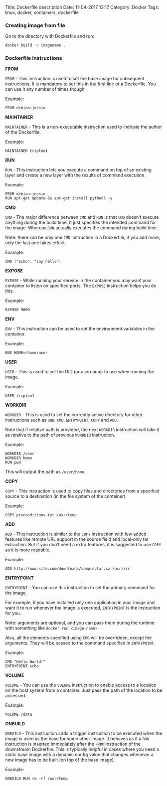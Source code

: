 Title: Dockerfile description
Date: 11-04-2017 13:17
Category: Docker
Tags: linux, docker, containers, dockerfile

### Creating image from file

Go to the directory with Dockerfile and run:
```bash
docker build -t imagename .
```

### Dockerfile instructions

**FROM**

`FROM` - This instruction is used to set the base image for subsequent instructions. It is mandatory to set this in the first line of a Dockerfile. You can use it any number of times though.

Example:
```
FROM debian:jessie
```

**MAINTAINER**

`MAINTAINER` - This is a non-executable instruction used to indicate the author of the Dockerfile.

Example:
```
MAINTAINER tripleo1
```

**RUN**

`RUN` - This instruction lets you execute a command on top of an existing layer and create a new layer with the results of command execution.

Example:
```
FROM debian:jessie
RUN apt-get update && apt-get install python3 -y
```

**CMD**

`CMD` - The major difference between `CMD` and `RUN` is that `CMD` doesn’t execute anything during the build time. It just specifies the intended command for the image. Whereas `RUN` actually executes the command during build time.

Note: there can be only one `CMD` instruction in a Dockerfile, if you add more, only the last one takes effect.

Example:
```
CMD ["echo", "say hello"]
```

**EXPOSE**

`EXPOSE` - While running your service in the container you may want your container to listen on specified ports. The `EXPOSE` instruction helps you do this.

Example:
```
EXPOSE 9000
```

**ENV**

`ENV` - This instruction can be used to set the environment variables in the container.

Example:
```
ENV HOME=/home/user
```

**USER**

`USER` - This is used to set the UID (or username) to use when running the image.

Example:
```
USER tripleo1
```

**WORKDIR**

`WORKDIR` - This is used to set the currently active directory for other instructions such as `RUN`, `CMD`, `ENTRYPOINT`, `COPY` and `ADD`.

Note that if relative path is provided, the next `WORKDIR` instruction will take it as relative to the path of previous `WORKDIR` instruction.

Example:
```
WORKDIR /user
WORKDIR home
RUN pwd
```
This will output the path as `/user/home`.

**COPY**

`COPY` - This instruction is used to copy files and directories from a specified source to a destination (in the file system of the container).

Example:
```
COPY preconditions.txt /usr/temp
```

**ADD**

`ADD` - This instruction is similar to the `COPY` instruction with few added features like remote URL support in the source field and local-only tar extraction. But if you don’t need a extra features, it is suggested to use `COPY` as it is more readable.

Example:
```
ADD http://www.site.com/downloads/sample.tar.xz /usr/src
```

**ENTRYPOINT**

`ENTRYPOINT` - You can use this instruction to set the primary command for the image.

For example, if you have installed only one application in your image and want it to run whenever the image is executed, `ENTRYPOINT` is the instruction for you.

Note: arguments are optional, and you can pass them during the runtime with something like `docker run <image-name>`.

Also, all the elements specified using `CMD` will be overridden, except the arguments. They will be passed to the command specified in `ENTRYPOINT`.

Example:
```
CMD "Hello World!"
ENTRYPOINT echo
```

**VOLUME**

`VOLUME` - You can use the `VOLUME` instruction to enable access to a location on the host system from a container. Just pass the path of the location to be accessed.

Example:
```
VOLUME /data
```

**ONBUILD**

`ONBUILD` - This instruction adds a trigger instruction to be executed when the image is used as the base for some other image. It behaves as if a `RUN` instruction is inserted immediately after the `FROM` instruction of the downstream Dockerfile. This is typically helpful in cases where you need a static base image with a dynamic config value that changes whenever a new image has to be built (on top of the base image).

Example:
```
ONBUILD RUN rm -rf /usr/temp
```

